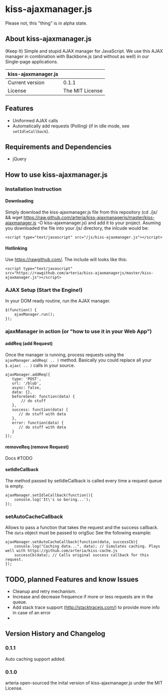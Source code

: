 # kiss-ajaxmanager.js

Please not, this "thing" is in alpha state. 




## About kiss-ajaxmanager.js

(Keep It) Simple and stupid AJAX manager for JavaScript. We use this AJAX manager in combination with Backbone.js (and without as well) 
in our Single-page applications.
 


| kiss-ajaxmanager.js |  | 
| ------------- | --- | 
| Current version | 0.1.1 |
| License | The MIT License |

## Features

* Uniformed AJAX calls
* Automatically add requests (Polling) (if in idle mode, see ``setIdleCallback``).

## Requirements and Dependencies


* jQuery


## How to use kiss-ajaxmanager.js
 

### Installation Instruction
#### Downloading
Simply download the kiss-ajaxmanager.js	file from this repository (cd ./js/ && wget https://raw.github.com/arteria/kiss-ajaxmanagerjs/master/kiss-ajaxmanager.js -O kiss-ajaxmanager.js) and add it to your project. Asuming you downloaded the file into your /js/ directory, the
inlcude would be:

	<script type="text/javascript" src="/js/kiss-ajaxmanager.js"></script> 

#### Hotlinking

Use https://rawgithub.com/. The include will looks like this:
	
	<script type="text/javascript" src="https://rawgithub.com/arteria/kiss-ajaxmanagerjs/master/kiss-ajaxmanager.js"></script> 


### AJAX Setup (Start the Engine!)


In your DOM ready routine, run the AJAX manager.

	$(function() {    
	    ajaxManager.run(); 
	});


### ajaxManager in action (or "how to use it in your Web App")

#### addReq (add Request)

Once the manager is running, process requests using the ``ajaxManager.addReq( .. )`` method. Basically you could replace all your ``$.ajax( .. )`` calls in your source. 

	ajaxManager.addReq({
	   type: 'POST',
	   url: '/blub',
	   async: false,
	   data: {},
	   beforeSend: function(data) {    
	       // do stuff
	   },
	   success: function(data) {
	      // do stuff with data
	   },
	   error: function(data) {
	      // do stuff with data
	   } 
	});

#### removeReq (remove Request)

Docs #TODO

#### setIdleCallback

The method passed by setIdleCallback is called every time a request queue is empty.

	
	ajaxManager.setIdleCallback(function(){
	    console.log('It\'s so boring...');
	});


### setAutoCacheCallback

Allows to pass a function that takes the request and the success callback. The `data` object must be passed to origSuc See the following example:


	ajaxManager.setAutoCacheCallback(function(data, successCb){
	    console.log("Caching data...", data); // Simulates caching. Plays well with https://github.com/arteria/kiss-cache.js
	    successCb(data); // Calls original success callback for this request.
	});



## TODO, planned Features and know Issues

* Cleanup and retry mechanism.
* Increase and decrease frequence if more or less requests are in the queue.
* Add stack trace support (http://stacktracejs.com/) to provide more info in case of an error
* 

## Version History and Changelog

### 0.1.1

Auto caching support added.

### 0.1.0

arteria open-sourced the inital version of kiss-ajaxmanager.js under the MIT License.


